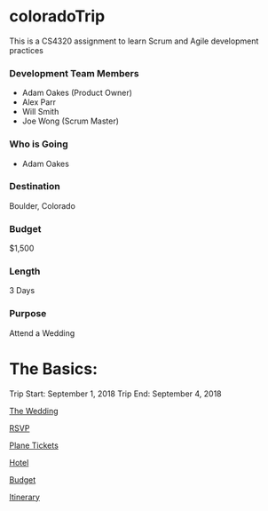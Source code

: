 # coloradoTrip
This is a CS4320 assignment to learn Scrum and Agile development practices

### Development Team Members
 * Adam Oakes (Product Owner)
 * Alex Parr
 * Will Smith
 * Joe Wong (Scrum Master)
 
### Who is Going
 * Adam Oakes
### Destination
Boulder, Colorado 
### Budget
$1,500
### Length
3 Days
### Purpose
Attend a Wedding


# The Basics:
Trip Start: September 1, 2018
Trip End: September 4, 2018

[The Wedding](https://www.theknot.com/us/elizabeth-fish-and-brian-kuhn-sep-2018/)

[RSVP](documents/Wedding.md)

[Plane Tickets](documents/PlaneTickets.md)

[Hotel](documents/HotelInfo.md)

[Budget](documents/Budget.md)

[Itinerary](documents/Itinerary.md)
